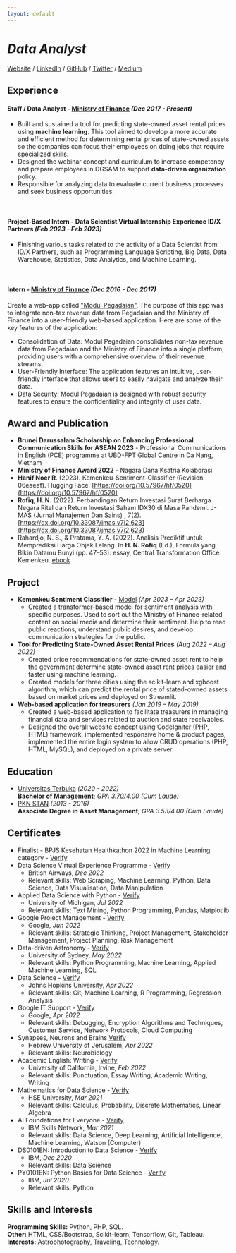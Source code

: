 ```yaml
---
layout: default
---
```



# _**Data Analyst**_

[Website](https://hanfela.com/) / [LinkedIn](https://www.linkedin.com/in/hanifnoerr/) / [GitHub](https://github.com/hanifnoerr/) / [Twitter](https://twitter.com/hanifnoerr/) / [Medium](medium.com/@hanifnoerr)

## Experience

#### **Staff / Data Analyst** - [Ministry of Finance](https://kemenkeu.go.id/) _(Dec 2017 - Present)_ <br>
- Built and sustained a tool for predicting state-owned asset rental prices using **machine learning**. This tool aimed to develop a more accurate and efficient method for determining rental prices of state-owned assets so the companies can focus their employees on doing jobs that require specialized skills. 
- Designed the webinar concept and curriculum to increase competency and prepare employees in DGSAM to support **data-driven organization** policy.
- Responsible for analyzing data to evaluate current business processes and seek business opportunities.
<br>

#### **Project-Based Intern** - Data Scientist Virtual Internship Experience ID/X Partners _(Feb 2023 - Feb 2023)_ <br>
- Finishing various tasks related to the activity of a Data Scientist from ID/X Partners, such as Programming Language Scripting, Big Data, Data Warehouse, Statistics, Data Analytics, and Machine Learning.
<br>

#### **Intern** - [Ministry of Finance](https://kemenkeu.go.id/) _(Dec 2016 - Dec 2017)_ <br>
Create a web-app called ["Modul Pegadaian"](pnbp.djkn.kemenkeu.go.id). The purpose of this app was to integrate non-tax revenue data from Pegadaian and the Ministry of Finance into a user-friendly web-based application. Here are some of the key features of the application:
- Consolidation of Data: Modul Pegadaian consolidates non-tax revenue data from Pegadaian and the Ministry of Finance into a single platform, providing users with a comprehensive overview of their revenue streams.
- User-Friendly Interface: The application features an intuitive, user-friendly interface that allows users to easily navigate and analyze their data.
- Data Security: Modul Pegadaian is designed with robust security features to ensure the confidentiality and integrity of user data.

## Award and Publication

- **Brunei Darussalam Scholarship on Enhancing Professional Communication Skills for ASEAN 2023** - Professional Communications in English (PCE) programme at UBD-FPT Global Centre in Da Nang, Vietnam
- **Ministry of Finance Award 2022** - Nagara Dana Ksatria Kolaborasi
- **Hanif Noer R**. (2023). Kemenkeu-Sentiment-Classifier (Revision 06eaeaf). Hugging Face.
[https://doi.org/10.57967/hf/0520](https://doi.org/10.57967/hf/0520)
- **Rofiq, H. N.** (2022). Perbandingan Return Investasi Surat Berharga Negara Ritel dan Return Investasi Saham IDX30 di Masa Pandemi. J-MAS (Jurnal Manajemen Dan Sains) , 7(2). [https://dx.doi.org/10.33087/jmas.v7i2.623](https://dx.doi.org/10.33087/jmas.v7i2.623)
- Rahardjo, N. S., & Pratama, Y. A. (2022). Analisis Prediktif untuk Memprediksi Harga Objek Lelang. In **H. N. Rofiq** (Ed.), Formula yang Bikin Datamu Bunyi (pp. 47–53). essay, Central Transformation Office Kemenkeu. [ebook](https://www.google.co.id/books/edition/Formula_yang_Bikin_Datamu_Bunyi/cpNyEAAAQBAJ?hl=en&gbpv=0)

## Project

- **Kemenkeu Sentiment Classifier** - [Model](https://huggingface.co/hanifnoerr/Kemenkeu-Sentiment-Classifier) _(Apr 2023 – Apr 2023)_</dt>
  - Created a transformer-based model for sentiment analysis with specific purposes. Used to sort out the Ministry of Finance-related content on social media and determine their sentiment. Help to read public reactions, understand public desires, and develop communication strategies for the public.
- **Tool for Predicting State-Owned Asset Rental Prices**  _(Aug 2022 – Aug 2022)_
  - Created price recommendations for state-owned asset rent to help the government determine state-owned asset rent prices easier and faster using machine learning.
  - Created models for three cities using the scikit-learn and xgboost algorithm, which can predict the rental price of stated-owned assets based on market prices and deployed on Streamlit. 
- **Web-based application for treasurers** _(Jan 2019 – May 2019)_
  - Created a web-based application to facilitate treasurers in managing financial data and services related to
auction and state receivables.
  - Designed the overall website concept using CodeIgniter (PHP, HTML) framework, implemented responsive home & product pages, implemented the entire login system to allow CRUD operations (PHP, HTML, MySQL), and deployed on a private server. 


## Education

- [Universitas Terbuka](https://www.ut.ac.id/) _(2020 - 2022)_ <br> **Bachelor of Management**; _GPA 3.70/4.00 (Cum Laude)_
- [PKN STAN](https://pknstan.ac.id/) _(2013 - 2016)_ <br> **Associate Degree in Asset Management**; _GPA 3.53/4.00 (Cum Laude)_

## Certificates
- Finalist - BPJS Kesehatan Healthkathon 2022 in Machine Learning category - [Verify](https://drive.google.com/file/d/12rQrU3sx9DpBgVA7y23ydog5FOEMp8yb/view?usp=sharing)
- Data Science Virtual Experience Programme - [Verify](https://forage-uploads-prod.s3.amazonaws.com/completion-certificates/British%20Airways/NjynCWzGSaWXQCxSX_British%20Airways_cLwCisAKzghQhvkC3_1671959305129_completion_certificate.pdf)
  - British Airways, _Dec 2022_
  - Relevant skills: Web Scraping, Machine Learning, Python, Data Science, Data Visualisation, Data Manipulation 
- Applied Data Science with Python - [Verify](https://www.coursera.org/account/accomplishments/specialization/XRAVP5F2ZH9V)	
  - University of Michigan, _Jul 2022_
  - Relevant skills: Text Mining, Python Programming, Pandas, Matplotlib
- Google Project Management - [Verify](https://www.coursera.org/account/accomplishments/professional-cert/8E3J7AFXT59E)	
  - Google, _Jun 2022_
  - Relevant skills: Strategic Thinking, Project Management, Stakeholder Management, Project Planning, Risk Management
- Data-driven Astronomy - [Verify](https://www.coursera.org/account/accomplishments/verify/H6ZUZHYF95WH)	
  - University of Sydney, _May 2022_
  - Relevant skills: Python Programming, Machine Learning, Applied Machine Learning, SQL
- Data Science - [Verify](https://www.coursera.org/account/accomplishments/specialization/K7YFP34CL7JM)	
  - Johns Hopkins University, _Apr 2022_
  - Relevant skills: Git, Machine Learning, R Programming, Regression Analysis
- Google IT Support - [Verify](https://www.coursera.org/account/accomplishments/professional-cert/BZ8FRTM9JRCQ)	
  - Google, _Apr 2022_
  - Relevant skills: Debugging, Encryption Algorithms and Techniques, Customer Service, Network Protocols, Cloud Computing
- Synapses, Neurons and Brains [Verify](https://www.coursera.org/account/accomplishments/verify/VNJXHR6V72TG)
  - Hebrew University of Jerusalem, _Apr 2022_
  - Relevant skills: Neurobiology
- Academic English: Writing - [Verify](https://www.coursera.org/account/accomplishments/specialization/PQCTQVPMGEHU)
  - University of California, Irvine, _Feb 2022_
  - Relevant skills: Punctuation, Essay Writing, Academic Writing, Writing
- Mathematics for Data Science - [Verify](https://www.coursera.org/account/accomplishments/specialization/JP8MFGX9GB37)	
  - HSE University, _Mar 2021_
  - Relevant skills: Calculus, Probability, Discrete Mathematics, Linear Algebra
- AI Foundations for Everyone - [Verify](https://www.coursera.org/account/accomplishments/specialization/6QQJZRLWCTM7)	
  - IBM Skills Network, _Mar 2021_
  - Relevant skills: Data Science, Deep Learning, Artificial Intelligence, Machine Learning, Watson (Computer)
- DS0101EN: Introduction to Data Science - [Verify](https://courses.edx.org/certificates/0f361bc044574178bad5818e4d23b775)	
  - IBM, _Dec 2020_
  - Relevant skills: Data Science
- PY0101EN: Python Basics for Data Science - [Verify](https://courses.edx.org/certificates/870a58ef538c4ed4b231783117a0b2f0)	
  - IBM, _Jul 2020_
  - Relevant skills: Python

## Skills and Interests
**Programming Skills:** Python, PHP, SQL. <br>
**Other:** HTML, CSS/Bootstrap, Scikit-learn, Tensorflow, Git, Tableau. <br>
**Interests:** Astrophotography, Traveling, Technology. <br>
